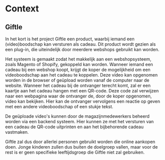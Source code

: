 # Context

## Giftle

In het kort is het project Giftle een product, waarbij iemand een (video)boodschap kan versturen als cadeau. Dit product wordt gezien als een plug-in, die uiteindelijk door meerdere webshops gebruikt kan worden.

Het systeem is gemaakt zodat het makkelijk aan een webshopsysteem, zoals Magento of Shopify, gekoppeld kan worden. Wanneer iemand een cadeau bij een webshop koopt, krijgt de koper de mogelijkheid om een videoboodschap aan het cadeau te koppelen. Deze video kan opgenomen worden in de browser of geüpload worden vanaf de computer naar de website. Wanneer het cadeau bij de ontvanger terecht komt, zal er een kaartje aan het cadeau hangen met een QR-code. Deze code zal verwijzen naar een webpagina waar de ontvanger de, door de koper opgenomen, video kan bekijken. Hier kan de ontvanger vervolgens een reactie op geven met een andere videoboodschap of een stukje tekst.

De geüploade video's kunnen door de magazijnmedewerkers beheerd worden via een backend systeem. Hier kunnen ze met het versturen van een cadeau de QR-code uitprinten en aan het bijbehorende cadeau vastmaken.

Giftle zal dus door allerlei personen gebruikt worden die online aankopen doen. Jonge kinderen zullen dus buiten de doelgroep vallen, maar voor de rest is er geen specifieke leeftijdsgroep die Giftle niet zal gebruiken.

<!--
Intent

A context section should answer the following types of questions:

• What is this software project/product/system all about?
• What is it that’s being built?
• How does it fit into the existing environment? (e.g. systems, business processes, etc)
• Who is using it? (users, roles, actors, personas, etc)
-->
